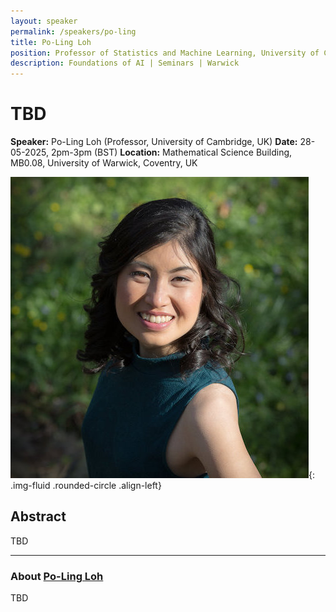```yaml
---
layout: speaker
permalink: /speakers/po-ling
title: Po-Ling Loh
position: Professor of Statistics and Machine Learning, University of Cambridge, UK
description: Foundations of AI | Seminars | Warwick
---
```


# TBD

**Speaker:** Po-Ling Loh (Professor, University of Cambridge, UK)
**Date:** 28-05-2025, 2pm-3pm (BST)
**Location:** Mathematical Science Building, MB0.08, University of Warwick, Coventry, UK

![Po-Ling Loh](/assets/img/po-ling.jpg){: .img-fluid .rounded-circle .align-left}

## Abstract

TBD

---

### About [Po-Ling Loh](https://www.dpmms.cam.ac.uk/~pll28/)

TBD

